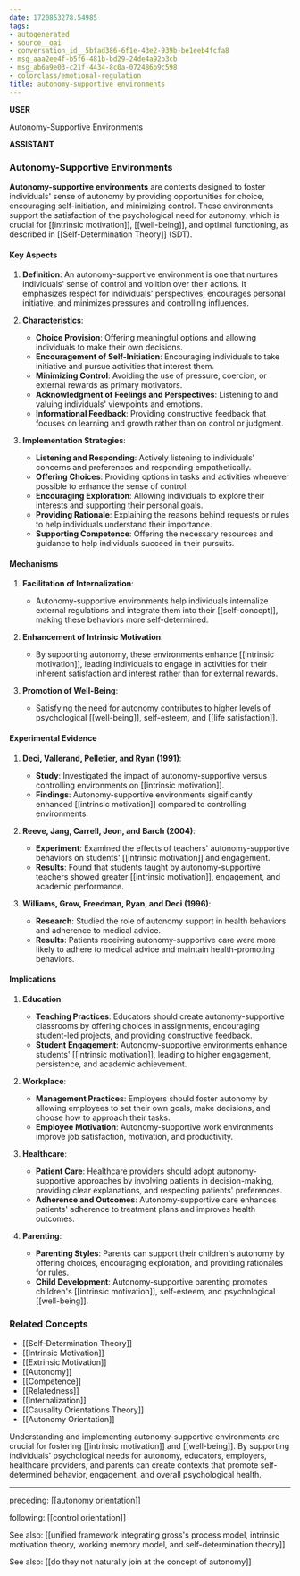 ```yaml
---
date: 1720853278.54985
tags:
- autogenerated
- source__oai
- conversation_id__5bfad386-6f1e-43e2-939b-be1eeb4fcfa8
- msg_aaa2ee4f-b5f6-481b-bd29-24de4a92b3cb
- msg_ab6a9e03-c21f-4434-8c0a-072486b9c598
- colorclass/emotional-regulation
title: autonomy-supportive environments
---
```


**USER**

Autonomy-Supportive Environments


**ASSISTANT**

### Autonomy-Supportive Environments

**Autonomy-supportive environments** are contexts designed to foster individuals' sense of autonomy by providing opportunities for choice, encouraging self-initiation, and minimizing control. These environments support the satisfaction of the psychological need for autonomy, which is crucial for [[intrinsic motivation]], [[well-being]], and optimal functioning, as described in [[Self-Determination Theory]] (SDT).

#### Key Aspects

1. **Definition**:
   An autonomy-supportive environment is one that nurtures individuals' sense of control and volition over their actions. It emphasizes respect for individuals' perspectives, encourages personal initiative, and minimizes pressures and controlling influences.

2. **Characteristics**:
   - **Choice Provision**: Offering meaningful options and allowing individuals to make their own decisions.
   - **Encouragement of Self-Initiation**: Encouraging individuals to take initiative and pursue activities that interest them.
   - **Minimizing Control**: Avoiding the use of pressure, coercion, or external rewards as primary motivators.
   - **Acknowledgment of Feelings and Perspectives**: Listening to and valuing individuals' viewpoints and emotions.
   - **Informational Feedback**: Providing constructive feedback that focuses on learning and growth rather than on control or judgment.

3. **Implementation Strategies**:
   - **Listening and Responding**: Actively listening to individuals' concerns and preferences and responding empathetically.
   - **Offering Choices**: Providing options in tasks and activities whenever possible to enhance the sense of control.
   - **Encouraging Exploration**: Allowing individuals to explore their interests and supporting their personal goals.
   - **Providing Rationale**: Explaining the reasons behind requests or rules to help individuals understand their importance.
   - **Supporting Competence**: Offering the necessary resources and guidance to help individuals succeed in their pursuits.

#### Mechanisms

1. **Facilitation of Internalization**:
   - Autonomy-supportive environments help individuals internalize external regulations and integrate them into their [[self-concept]], making these behaviors more self-determined.

2. **Enhancement of Intrinsic Motivation**:
   - By supporting autonomy, these environments enhance [[intrinsic motivation]], leading individuals to engage in activities for their inherent satisfaction and interest rather than for external rewards.

3. **Promotion of Well-Being**:
   - Satisfying the need for autonomy contributes to higher levels of psychological [[well-being]], self-esteem, and [[life satisfaction]].

#### Experimental Evidence

1. **Deci, Vallerand, Pelletier, and Ryan (1991)**:
   - **Study**: Investigated the impact of autonomy-supportive versus controlling environments on [[intrinsic motivation]].
   - **Findings**: Autonomy-supportive environments significantly enhanced [[intrinsic motivation]] compared to controlling environments.

2. **Reeve, Jang, Carrell, Jeon, and Barch (2004)**:
   - **Experiment**: Examined the effects of teachers' autonomy-supportive behaviors on students' [[intrinsic motivation]] and engagement.
   - **Results**: Found that students taught by autonomy-supportive teachers showed greater [[intrinsic motivation]], engagement, and academic performance.

3. **Williams, Grow, Freedman, Ryan, and Deci (1996)**:
   - **Research**: Studied the role of autonomy support in health behaviors and adherence to medical advice.
   - **Results**: Patients receiving autonomy-supportive care were more likely to adhere to medical advice and maintain health-promoting behaviors.

#### Implications

1. **Education**:
   - **Teaching Practices**: Educators should create autonomy-supportive classrooms by offering choices in assignments, encouraging student-led projects, and providing constructive feedback.
   - **Student Engagement**: Autonomy-supportive environments enhance students' [[intrinsic motivation]], leading to higher engagement, persistence, and academic achievement.

2. **Workplace**:
   - **Management Practices**: Employers should foster autonomy by allowing employees to set their own goals, make decisions, and choose how to approach their tasks.
   - **Employee Motivation**: Autonomy-supportive work environments improve job satisfaction, motivation, and productivity.

3. **Healthcare**:
   - **Patient Care**: Healthcare providers should adopt autonomy-supportive approaches by involving patients in decision-making, providing clear explanations, and respecting patients' preferences.
   - **Adherence and Outcomes**: Autonomy-supportive care enhances patients' adherence to treatment plans and improves health outcomes.

4. **Parenting**:
   - **Parenting Styles**: Parents can support their children's autonomy by offering choices, encouraging exploration, and providing rationales for rules.
   - **Child Development**: Autonomy-supportive parenting promotes children's [[intrinsic motivation]], self-esteem, and psychological [[well-being]].

### Related Concepts

- [[Self-Determination Theory]]
- [[Intrinsic Motivation]]
- [[Extrinsic Motivation]]
- [[Autonomy]]
- [[Competence]]
- [[Relatedness]]
- [[Internalization]]
- [[Causality Orientations Theory]]
- [[Autonomy Orientation]]

Understanding and implementing autonomy-supportive environments are crucial for fostering [[intrinsic motivation]] and [[well-being]]. By supporting individuals' psychological needs for autonomy, educators, employers, healthcare providers, and parents can create contexts that promote self-determined behavior, engagement, and overall psychological health.


---

preceding: [[autonomy orientation]]  


following: [[control orientation]]

See also: [[unified framework integrating gross's process model, intrinsic motivation theory, working memory model, and self-determination theory]]


See also: [[do they not naturally join at the concept of autonomy]]